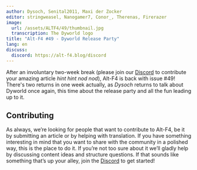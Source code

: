 ```yaml
---
author: Dysoch, Senital2011, Maxi der Zocker
editor: stringweasel, Nanogamer7, Conor_, Therenas, Firerazer
image:
  url: /assets/ALTF4/49/thumbnail.jpg
  transcription: The Dyworld logo
title: "Alt-F4 #49 - Dyworld Release Party"
lang: en
discuss:
  discord: https://alt-f4.blog/discord
---
```


After an involuntary two-week break (please join our [Discord](https://alt-f4.blog/discord) to contribute your amazing article *hint hint nod nod*), Alt-F4 is back with issue #49! There's two returns in one week actually, as *Dysoch* returns to talk about Dyworld once again, this time about the release party and all the fun leading up to it.

## Contributing

As always, we’re looking for people that want to contribute to Alt-F4, be it by submitting an article or by helping with translation. If you have something interesting in mind that you want to share with the community in a polished way, this is the place to do it. If you’re not too sure about it we’ll gladly help by discussing content ideas and structure questions. If that sounds like something that’s up your alley, join the [Discord](https://alt-f4.blog/discord) to get started!
